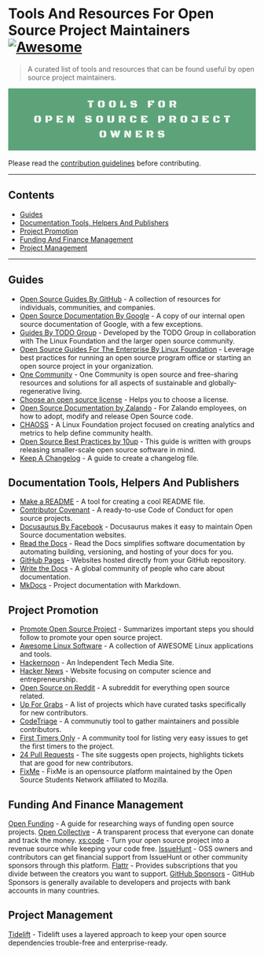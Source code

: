 # Tools And Resources For Open Source Project Maintainers [![Awesome](https://awesome.re/badge.svg)](https://awesome.re)

> A curated list of tools and resources that can be found useful by open source project maintainers.

![Awesome Tools For Open Source Project Maintainers](./assets/images/Tools_For_Open_Source_Project_Owners_logo.png)

Please read the [contribution guidelines](CONTRIBUTING.md) before contributing.

---
## Contents

- [Guides](#guides)
- [Documentation Tools, Helpers And Publishers](#documentation-tools-helpers-and-publishers)
- [Project Promotion](#project-promotion)
- [Funding And Finance Management](#funding-and-finance-management)
- [Project Management](#project-management)
---

## Guides

- [Open Source Guides By GitHub](https://opensource.guide/) - A collection of resources for individuals, communities, and companies.
- [Open Source Documentation By Google](https://opensource.google/docs/) - A copy of our internal open source documentation of Google, with a few exceptions.
- [Guides By TODO Group](https://todogroup.org/guides/) - Developed by the TODO Group in collaboration with The Linux Foundation and the larger open source community.
- [Open Source Guides For The Enterprise By Linux Foundation](https://www.linuxfoundation.org/resources/open-source-guides/) - Leverage best practices for running an open source program office or starting an open source project in your organization.
- [One Community](https://www.onecommunityglobal.org/open-source/) - One Community is open source and free-sharing resources and solutions for all aspects of sustainable and globally-regenerative living.
- [Choose an open source license](https://choosealicense.com/) - Helps you to choose a license.
- [Open Source Documentation by Zalando](https://opensource.zalando.com/docs) - For Zalando employees, on how to adopt, modify and release Open Source code.
- [CHAOSS](https://chaoss.community/) - A Linux Foundation project focused on creating analytics and metrics to help define community health.
- [Open Source Best Practices by 10up](https://10up.github.io/Open-Source-Best-Practices/) - This guide is written with groups releasing smaller-scale open source software in mind.
- [Keep A Changelog](https://keepachangelog.com/en/1.0.0/) - A guide to create a changelog file.

## Documentation Tools, Helpers And Publishers

- [Make a README](https://www.makeareadme.com/) - A tool for creating a cool README file.
- [Contributor Covenant](https://www.contributor-covenant.org/) - A ready-to-use Code of Conduct for open source projects.
- [Docusaurus By Facebook](https://docusaurus.io/) - Docusaurus makes it easy to maintain Open Source documentation websites.
- [Read the Docs](https://readthedocs.org/) - Read the Docs simplifies software documentation by automating building, versioning, and hosting of your docs for you.
- [GitHub Pages](https://pages.github.com/) - Websites hosted directly from your GitHub repository.
- [Write the Docs](https://www.writethedocs.org/) - A global community of people who care about documentation.
- [MkDocs](https://github.com/mkdocs/mkdocs/) - Project documentation with Markdown.

## Project Promotion

- [Promote Open Source Project](https://github.com/zenika-open-source/promote-open-source-project) - Summarizes important steps you should follow to promote your open source project.
- [Awesome Linux Software](https://github.com/luong-komorebi/Awesome-Linux-Software) - A collection of AWESOME Linux applications and tools.
- [Hackernoon](https://hackernoon.com/) - An Independent Tech Media Site.
- [Hacker News](https://news.ycombinator.com/) - Website focusing on computer science and entrepreneurship.
- [Open Source on Reddit](https://www.reddit.com/r/opensource/) - A subreddit for everything open source related.
- [Up For Grabs](https://up-for-grabs.net/) - A list of projects which have curated tasks specifically for new contributors.
- [CodeTriage](https://www.codetriage.com/) - A communutiy tool to gather maintainers and possible contributors.
- [First Timers Only](https://www.firsttimersonly.com/) - A community tool for listing very easy issues to get the first timers to the project.
- [24 Pull Requests](https://24pullrequests.com/) - The site suggests open projects, highlights tickets that are good for new contributors.
- [FixMe](https://fixme.ossn.club/projects) - FixMe is an opensource platform maintained by the Open Source Students Network affiliated to Mozilla.

## Funding And Finance Management

[Open Funding](https://github.com/ralphtheninja/open-funding) - A guide for researching ways of funding open source projects.
[Open Collective](https://opencollective.com/) - A transparent process that everyone can donate and track the money.
[xs:code](https://xscode.com/) - Turn your open source project into a revenue source while keeping your code free.
[IssueHunt](https://issuehunt.io/) - OSS owners and contributors can get financial support from IssueHunt or other community sponsors through this platform.
[Flattr](https://flattr.com/) - Provides subscriptions that you divide between the creators you want to support.
[GitHub Sponsors](https://github.com/sponsors) - GitHub Sponsors is generally available to developers and projects with bank accounts in many countries.

## Project Management

[Tidelift](https://tidelift.com/) - Tidelift uses a layered approach to keep your open source dependencies trouble-free and enterprise-ready.
